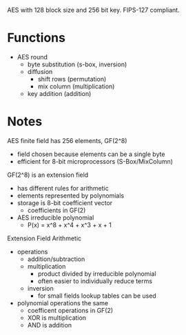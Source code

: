 AES with 128 block size and 256 bit key. FIPS-127 compliant.

# Functions

* AES round
  * byte substitution (s-box, inversion)
  * diffusion
    * shift rows (permutation)
    * mix column (multiplication)
  * key addition (addition)

# Notes

AES finite field has 256 elements, GF(2^8)
* field chosen because elements can be a single byte
* efficient for 8-bit microprocessors (S-Box/MixColumn)

GF(2^8) is an extension field
* has different rules for arithmetic
* elements represented by polynomials
* storage is 8-bit coefficient vector
  * coefficients in GF(2)
* AES irreducible polynomial
  * P(x) = x^8 + x^4 + x^3 + x + 1

Extension Field Arithmetic
* operations
  * addition/subtraction
  * multiplication
    * product divided by irreducible polynomial
    * often easier to individually reduce terms
  * inversion
    * for small fields lookup tables can be used
* polynomial operations the same
  * coefficent operations in GF(2)
  * XOR is multiplication
  * AND is addition